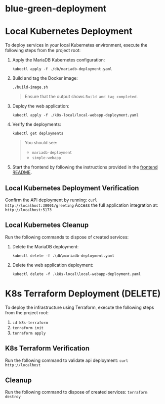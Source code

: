 # blue-green-deployment

# Local Kubernetes Deployment
To deploy services in your local Kubernetes environment, execute the following steps from the project root:
1. Apply the MariaDB Kubernetes configuration:
    ```
    kubectl apply -f ./db/mariadb-deployment.yaml
    ```

2. Build and tag the Docker image:
    ```
    ./build-image.sh
    ```
    >Ensure that the output shows `Build and tag completed`.

3. Deploy the web application:
    ```
    kubectl apply -f ./k8s-local/local-webapp-deployment.yaml
    ```

4. Verify the deployments:

    ```
    kubectl get deployments
    ```
    > You should see:
    > - `mariadb-deployment`
    > - `simple-webapp`
    
5. Start the frontend by following the instructions provided in the [frontend README](./src/frontend/README.md).

## Local Kubernetes Deployment Verification
Confirm the API deployment by running: `curl http://localhost:30001/greeting`
Access the full application integration at: `http://localhost:5173`

## Local Kubernetes Cleanup
Run the following commands to dispose of created services: 
1. Delete the MariaDB deployment:
    ```
    kubectl delete -f .\db\mariadb-deployment.yaml
    ```
2. Delete the web application deployment:
    ``` 
    kubectl delete -f .\k8s-local\local-webapp-deployment.yaml
    ```

# K8s Terraform Deployment (DELETE)
To deploy the infrastructure using Terraform, execute the following steps from the project root:
1. `cd k8s-terraform`
2. `terraform init`
3. `terraform apply`

## K8s Terraform Verification
Run the following command to validate api deployment: `curl http://localhost`

## Cleanup
Run the following command to dispose of created services: `terraform destroy`
